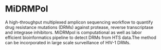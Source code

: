 # MiDRMPol
A high-throughput multiplexed amplicon sequencing workflow to quantify drug resistance mutations (DRMs) against protease, reverse transcriptase and integrase inhibitors. MiDRMpol is computational as well as labor efficient bioinformatics pipeline to detect DRMs from HTS data.The method can be incorporated in large scale surveillance of HIV-1 DRMs.
